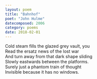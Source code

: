 ```yaml
---
layout: poem
title: "Bahnhof"
poet: "John Hulme"
datecomposed: 2006
category: poems
date: 2018-02-01
---
```


Cold steam fills the glazed grey vault, you  
Read the ersatz news of the lost war  
And turn away from that dark shape sliding  
Slowly eastwards between the platforms.  
Surely just a phantom train of thought  
Invisible because it has no windows.  
